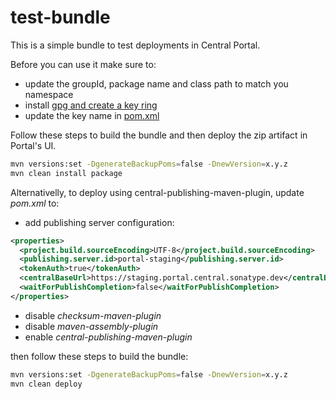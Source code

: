 # test-bundle

This is a simple bundle to test deployments in Central Portal.

Before you can use it make sure to:
  - update the groupId, package name and class path to match you namespace
  - install [gpg and create a key ring](https://central.sonatype.org/publish/requirements/gpg/#sign-files-with-gpgpgp)
  - update the key name in [pom.xml](pom.xml)

Follow these steps to build the bundle and then deploy the zip artifact in Portal's UI.
```bash
mvn versions:set -DgenerateBackupPoms=false -DnewVersion=x.y.z
mvn clean install package
```


Alternativelly, to deploy using central-publishing-maven-plugin, update _pom.xml_ to:
  - add publishing server configuration:
```xml
<properties>
  <project.build.sourceEncoding>UTF-8</project.build.sourceEncoding>
  <publishing.server.id>portal-staging</publishing.server.id>
  <tokenAuth>true</tokenAuth>
  <centralBaseUrl>https://staging.portal.central.sonatype.dev</centralBaseUrl>
  <waitForPublishCompletion>false</waitForPublishCompletion>
</properties>
```
  - disable _checksum-maven-plugin_
  - disable _maven-assembly-plugin_
  - enable _central-publishing-maven-plugin_

then follow these steps to build the bundle:
```bash
mvn versions:set -DgenerateBackupPoms=false -DnewVersion=x.y.z
mvn clean deploy
```